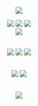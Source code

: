 <p align='center'>
 <img src="://capsule-render.vercel.app/api?type=transparent&color=random&height=300&section=header&text=SungJiHoon&fontSize=90&fontColor=0800EE"/>
</p>
<div align="center">
 <div>
  <b></b>
  <img src="://img.shields.io/badge/javascript-%23323330.svg?style=for-the-badge&logo=javascript&logoColor=%23F7DF1E"/>
  <img src="://img.shields.io/badge/react-%2320232a.svg?style=for-the-badge&logo=react&logoColor=%2361DAFB"/>
  <img src="://img.shields.io/badge/typescript-%23007ACC.svg?style=for-the-badge&logo=typescript&logoColor=white"/>
  <br/>
  <img src="://img.shields.io/badge/-React%20Query-FF4154?style=for-the-badge&logo=react%20query&logoColor=white"/> 

  <b></b>
  <br/>
  <img src="://img.shields.io/badge/styled--components-DB7093?style=for-the-badge&logo=styled-components&logoColor=white"/>
  <img src="://img.shields.io/badge/tailwindcss-%2338B2AC.svg?style=for-the-badge&logo=tailwind-css&logoColor=white"/>
  <img src="://img.shields.io/badge/SASS-hotpink.svg?style=for-the-badge&logo=SASS&logoColor=white"/>
  
  <b></b>
  <br/>
  <img src="://img.shields.io/badge/Next-black?style=for-the-badge&logo=next.js&logoColor=white"/> 
  <img src="://img.shields.io/badge/react_native-%2320232a.svg?style=for-the-badge&logo=react&logoColor=%2361DAFB"/>
  
  <b></b>
  <br/>
  <img src="://img.shields.io/badge/webpack-%238DD6F9.svg?style=for-the-badge&logo=webpack&logoColor=black"/>
</div>
 <div>
</div>
</div>
